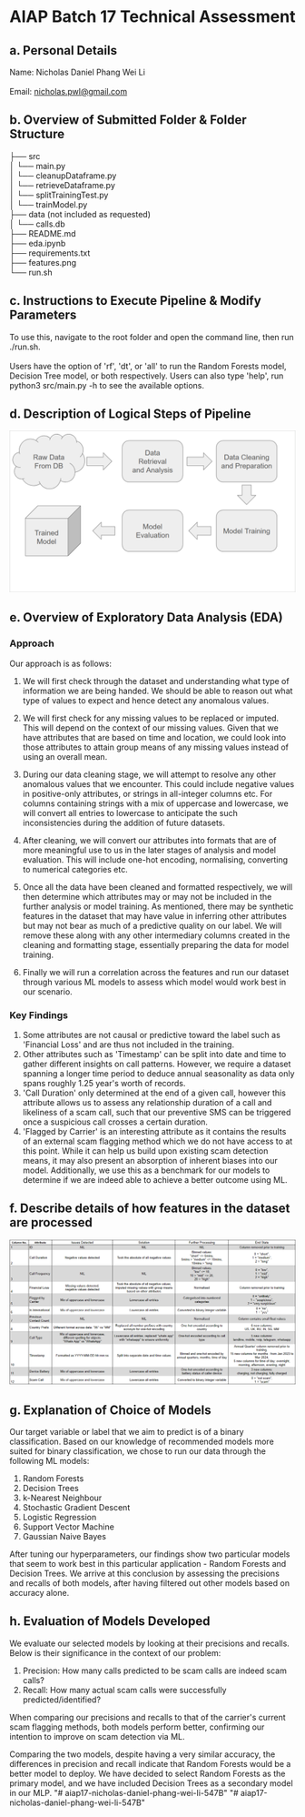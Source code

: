 # AIAP Batch 17 Technical Assessment

## a. Personal Details
Name: Nicholas Daniel Phang Wei Li\
\
Email: nicholas.pwl@gmail.com

## b. Overview of Submitted Folder & Folder Structure


├── src\
│   └── main.py\
│   └── cleanupDataframe.py\
│   └── retrieveDataframe.py\
│   └── splitTrainingTest.py\
│   └── trainModel.py\
├── data (not included as requested)\
│   └── calls.db\
├── README.md\
├── eda.ipynb\
├── requirements.txt\
├── features.png\
└── run.sh

## c. Instructions to Execute Pipeline & Modify Parameters
To use this, navigate to the root folder and open the command line, then run ./run.sh.\
\
Users have the option of 'rf', 'dt', or 'all' to run the Random Forests model, Decision Tree model, or both respectively. Users can also type 'help', run python3 src/main.py -h to see the available options.

## d. Description of Logical Steps of Pipeline

![pipeline.png](pipeline.png)

## e. Overview of Exploratory Data Analysis (EDA)
### Approach
Our approach is as follows: 
1. We will first check through the dataset and understanding what type of information we are being handed. We should be able to reason out what type of values to expect and hence detect any anomalous values.

2. We will first check for any missing values to be replaced or imputed. This will depend on the context of our missing values. Given that we have attributes that are based on time and location, we could look into those attributes to attain group means of any missing values instead of using an overall mean.  

3. During our data cleaning stage, we will attempt to resolve any other anomalous values that we encounter. This could include negative values in positive-only attributes, or strings in all-integer columns etc. For columns containing strings with a mix of uppercase and lowercase, we will convert all entries to lowercase to anticipate the such inconsistencies during the addition of future datasets. 

4. After cleaning, we will convert our attributes into formats that are of more meaningful use to us in the later stages of analysis and model evaluation. This will include one-hot encoding, normalising, converting to numerical categories etc.  

5. Once all the data have been cleaned and formatted respectively, we will then determine which attributes may or may not be included in the further analysis or model training. As mentioned, there may be synthetic features in the dataset that may have value in inferring other attributes but may not bear as much of a predictive quality on our label. We will remove these along with any other intermediary columns created in the cleaning and formatting stage, essentially preparing the data for model training. 

6. Finally we will run a correlation across the features and run our dataset through various ML models to assess which model would work best in our scenario. 

### Key Findings
1. Some attributes are not causal or predictive toward the label such as 'Financial Loss' and are thus not included in the training. 
2. Other attributes such as 'Timestamp' can be split into date and time to gather different insights on call patterns. However, we require a dataset spanning a longer time period to deduce annual seasonality as data only spans roughly 1.25 year's worth of records. 
3. 'Call Duration' only determined at the end of a given call, however this attribute allows us to assess any relationship duration of a call and likeliness of a scam call, such that our preventive SMS can be triggered once a suspicious call crosses a certain duration. 
4. 'Flagged by Carrier' is an interesting attribute as it contains the results of an external scam flagging method which we do not have access to at this point. While it can help us build upon existing scam detection means, it may also present an absorption of inherent biases into our model. Additionally, we use this as a benchmark for our models to determine if we are indeed able to achieve a better outcome using ML.

## f. Describe details of how features in the dataset are processed 

![features.png](features.png)

## g. Explanation of Choice of Models
Our target variable or label that we aim to predict is of a binary classification. Based on our knowledge of recommended models more suited for binary classification, we chose to run our data through the following ML models:

1. Random Forests
2. Decision Trees
3. k-Nearest Neighbour
4. Stochastic Gradient Descent
5. Logistic Regression
6. Support Vector Machine
7. Gaussian Naive Bayes

After tuning our hyperparameters, our findings show two particular models that seem to work best in this particular application - Random Forests and Decision Trees. We arrive at this conclusion by assessing the precisions and recalls of both models, after having filtered out other models based on accuracy alone. 

## h. Evaluation of Models Developed
We evaluate our selected models by looking at their precisions and recalls. Below is their significance in the context of our problem:
1. Precision: How many calls predicted to be scam calls are indeed scam calls?
2. Recall: How many actual scam calls were successfully predicted/identified?

When comparing our precisions and recalls to that of the carrier's current scam flagging methods, both models perform better, confirming our intention to improve on scam detection via ML. 

Comparing the two models, despite having a very similar accuracy, the differences in precision and recall indicate that Random Forests would be a better model to deploy. We have decided to select Random Forests as the primary model, and we have included Decision Trees as a secondary model in our MLP.
"# aiap17-nicholas-daniel-phang-wei-li-547B" 
"# aiap17-nicholas-daniel-phang-wei-li-547B" 
